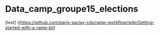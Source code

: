 # Data_camp_groupe15_elections
[test] ((https://github.com/paris-saclay-cds/ramp-workflow/wiki/Getting-started-with-a-ramp-kit)
